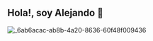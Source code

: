 ## Hola!, soy Alejando 👋
![_6ab6acac-ab8b-4a20-8636-60f48f009436](https://github.com/Zoimback/Zoimback/assets/65066156/83f28c63-df12-4885-8751-490e2a97c3b7)

<!--
**Zoimback/Zoimback** is a ✨ _special_ ✨ repository because its `README.md` (this file) appears on your GitHub profile.

Here are some ideas to get you started:

- 🔭 I’m currently working on ...
- 🌱 I’m currently learning ...
- 👯 I’m looking to collaborate on ...
- 🤔 I’m looking for help with ...
- 💬 Ask me about ...
- 📫 How to reach me: ...
- 😄 Pronouns: ...
- ⚡ Fun fact: ...
-->

